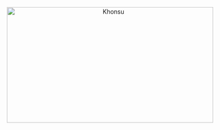 <div align="center">
  <img align="center" width="480" height="269" alt="Khonsu" src="https://media4.giphy.com/media/BfhQo4svVki7zPfFd5/giphy.gif"/>
</div>
